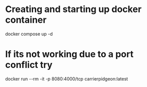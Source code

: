 # Creating and starting up docker container
docker compose up -d

# If its not working due to a port conflict try
docker run --rm -it -p 8080:4000/tcp carrierpidgeon:latest